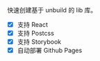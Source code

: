 快速创建基于 unbuild 的 lib 库。

- [x] 支持 React
- [x] 支持 Postcss
- [x] 支持 Storybook
- [x] 自动部署 Github Pages

